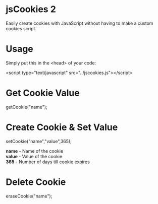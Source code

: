 jsCookies 2
=========

Easily create cookies with JavaScript without having to make a custom cookies script.


Usage
=========

Simply put this in the &lt;head&gt; of your code:

&lt;script type="text/javascript" src="../jscookies.js"&gt;&lt;/script&gt;

Get Cookie Value
=========
getCookie("name");

Create Cookie & Set Value
=========
setCookie("name","value",365);

<b>name</b> - Name of the cookie
<br/>
<b>value</b> - Value of the cookie
<br/>
<b>365</b> - Number of days till cookie expires

Delete Cookie
=========
eraseCookie("name");
